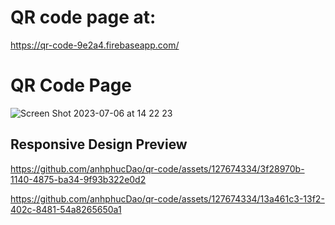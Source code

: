 # QR code page at:

https://qr-code-9e2a4.firebaseapp.com/

# QR Code Page

![Screen Shot 2023-07-06 at 14 22 23](https://github.com/anhphucDao/qr-code/assets/127674334/08d471d0-dabf-48c0-b4c2-29da2c079d01)

 
## Responsive Design Preview




https://github.com/anhphucDao/qr-code/assets/127674334/3f28970b-1140-4875-ba34-9f93b322e0d2





https://github.com/anhphucDao/qr-code/assets/127674334/13a461c3-13f2-402c-8481-54a8265650a1



